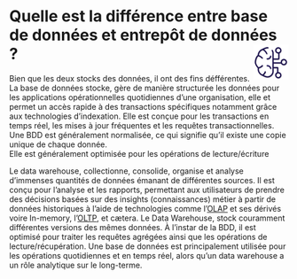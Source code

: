 # **Quelle est la différence entre base de données et entrepôt de données ?** <a href="../../"> <img src="../../assets/bi.svg" alt="Business intelligence" align="right" height="64px"> </a>
Bien que les deux stocks des données, il ont des fins défférentes.
La base de données stocke, gère de manière structurée les données <!-- les transactions courantes --> pour les applications opérationnelles quotidiennes d’une organisation, elle et permet un accès rapide à des transactions spécifiques notamment grâce aux technologies d’indexation. Elle est conçue pour les transactions en temps réel, les mises à jour fréquentes et les requêtes transactionnelles.  
Une BDD est généralement normalisée, ce qui signifie qu’il existe une copie unique de chaque donnée.  
Elle est généralement optimisée pour les opérations de lecture/écriture

Le data warehouse, collectionne, consolide, organise et analyse d’immenses quantités de données émanant de différentes sources. Il est conçu pour l’analyse et les rapports, permettant aux utilisateurs de prendre des décisions basées sur des insights (connaissances) métier à partir de données historiques à l’aide de technologies comme l’[OLAP](docs/OLAP) et ses dérivés voire In-memory, l’[OLTP](docs/OLTP), et cætera.
Le Data Warehouse, stock couramment différentes versions des mêmes données.
À l’instar de la BDD, il est optimisé pour traiter les requêtes agrégées ainsi que les opérations de lecture/récupération.
Une base de données est principalement utilisée pour les opérations quotidiennes et en temps réel, alors qu’un data warehouse a un rôle analytique sur le long-terme.